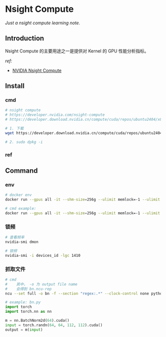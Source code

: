 # Nsight Compute

*Just a nsight compute learning note.*

## Introduction

Nsight Compute 的主要用途之一是提供对 Kernel 的 GPU 性能分析指标。

*ref:*

- [NVIDIA Nsight Compute](https://developer.nvidia.com/nsight-compute)

## Install

### cmd

```bash
# nsight compute
# https://developer.nvidia.com/nsight-compute
# https://developer.download.nvidia.cn/compute/cuda/repos/ubuntu2404/x86_64/

# 1. 下载
wget https://developer.download.nvidia.cn/compute/cuda/repos/ubuntu2404/x86_64/cuda-nsight-compute-12-5_12.5.1-1_amd64.deb

# 2. sudo dpkg -i 
```



### ref



## Command



### env

```bash
# docker env
docker run --gpus all -it --shm-size=256g --ulimit memlock=-1 --ulimit stack=67108864 --cap-add=SYS_ADMIN --name your_name -v /your_path:/your_path nvcr.io/nvidia/pytorch:xx.xx-py3 bash

# cmd example:
docker run --gpus all -it --shm-size=256g --ulimit memlock=-1 --ulimit stack=67108864 --cap-add=SYS_ADMIN --name xiaoyu -v /home/xiaoyu/workspace:/home/xiaoyu/workspace nvcr.io/nvidia/pytorch:22.04-py3 bash
```

### 锁频

```bash
# 查看频率
nvidia-smi dmon

# 锁频
nvidia-smi -i devices_id -lgc 1410
```

### 抓取文件

```bash
# cmd
#    其中， -o 为 output file name
#    会得到 bn.ncu-rep
ncu --set full -o bn -f --section "regex:.*" --clock-control none python bn.py
```

```python
# example: bn.py
import torch
import torch.nn as nn

m = nn.BatchNorm2d(64).cuda()
input = torch.randn(64, 64, 112, 112).cuda()
output = m(input)
```

